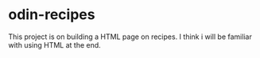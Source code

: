# odin-recipes
This project is on building a HTML page on recipes.
I think i will be familiar with using HTML at the end.